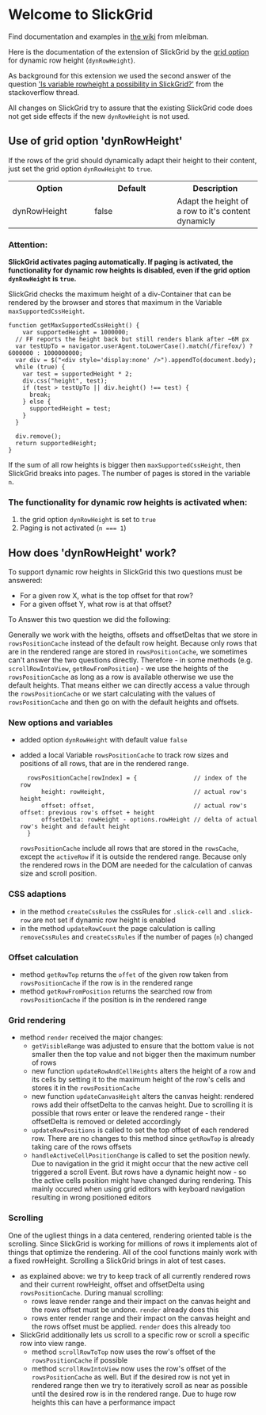 # Welcome to SlickGrid

Find documentation and examples in [the wiki](https://github.com/mleibman/SlickGrid/wiki) from mleibman.

Here is the documentation of the extension of SlickGrid by the [grid option](https://github.com/mleibman/SlickGrid/wiki/Grid-Options) for dynamic row height (`dynRowHeight`).

As background for this extension we used the second answer of the question ['Is variable rowheight a possibility in SlickGrid?'](http://stackoverflow.com/questions/2805094/is-variable-rowheight-a-possibility-in-slickgrid) from the stackoverflow thread. 

All changes on SlickGrid try to assure that the existing SlickGrid code does not get side effects if the new `dynRowHeight` is not used.


## Use of grid option 'dynRowHeight'

If the rows of the grid should dynamically adapt their height to their content, just set the grid option `dynRowHeight` to `true`. 

<table style="width:100%">
<tbody>
  <tr>
     <th>Option</th>
     <th>Default</th>
	 <th>Description</th>
  </tr>
  <tr>
     <td style ="width: 33%;">dynRowHeight</td>
     <td style ="width: 33%">false</td>
	 <td>Adapt the height of a row to it's content dynamicly</td>
  </tr>
 </tbody>
</table>

### Attention:

__SlickGrid activates paging automatically. If paging is activated, the functionality for dynamic row heights is disabled, even if the grid option `dynRowHeight` is `true`.__

SlickGrid checks the maximum height of a div-Container that can be rendered by the browser and stores that maximum in the Variable `maxSupportedCssHeight`.

    function getMaxSupportedCssHeight() {
	    var supportedHeight = 1000000;
      // FF reports the height back but still renders blank after ~6M px
      var testUpTo = navigator.userAgent.toLowerCase().match(/firefox/) ? 6000000 : 1000000000;
      var div = $("<div style='display:none' />").appendTo(document.body);
	  while (true) {
        var test = supportedHeight * 2;
        div.css("height", test);
        if (test > testUpTo || div.height() !== test) {
          break;
        } else {
          supportedHeight = test;
        }
      }

      div.remove();
      return supportedHeight;
    }

If the sum of all row heights is bigger then `maxSupportedCssHeight`, then SlickGrid breaks into pages. The number of pages is stored in the variable `n`.

### The functionality for dynamic row heights is activated when: 
1. the grid option `dynRowHeight` is set to `true`
2. Paging is not activated (`n === 1`)

## How does 'dynRowHeight' work?
To support dynamic row heights in SlickGrid this two questions must be answered:

- For a given row X, what is the top offset for that row?
- For a given offset Y, what row is at that offset?

To Answer this two question we did the following:

Generally we work with the heigths, offsets and offsetDeltas that we store in `rowsPositionCache` instead of the default row height. Because only rows that are in the rendered range are stored in `rowsPositionCache`, we sometimes can't answer the two questions directly. Therefore - in some methods (e.g. `scrollRowIntoView`, `getRowFromPosition`) -  we use the heights of the `rowsPositionCache` as long as a row is available otherwise we use the default heights. That means either we can directly access a value through the `rowsPositionCache` or we start calculating with the values of `rowsPositionCache` and then go on with the default heights and offsets.

### __New options and variables__

* added option `dynRowHeight` with default value `false`
* added a local Variable `rowsPositionCache` to track row sizes and positions of all rows, that are in the rendered range.

		rowsPositionCache[rowIndex] = {                // index of the row
			height: rowHeight,                         // actual row's height 
			offset: offset,                            // actual row's offset: previous row's offset + height
			offsetDelta: rowHeight - options.rowHeight // delta of actual row's height and default height 
		}
	
	`rowsPositionCache` include all rows that are stored in the `rowsCache`, except the `activeRow` if it is  outside the rendered range. Because only the rendered rows in the DOM are needed for the calculation of canvas size and scroll position.

### __CSS adaptions__
* in the method `createCssRules` the cssRules for `.slick-cell` and `.slick-row` are not set if dynamic row height is enabled
* in the method `updateRowCount` the page calculation is calling `removeCssRules` and `createCssRules` if the number of pages (`n`) changed

### __Offset calculation__

* method `getRowTop` returns the `offet` of the given row taken from `rowsPositionCache` if the row is in the rendered range
* method `getRowFromPosition` returns the searched row from `rowsPositionCache` if the position is in the rendered range

### __Grid rendering__
* method `render` received the major changes:
	* `getVisibleRange` was adjusted to ensure that the bottom value is not smaller then the top value and not bigger then the maximum number of rows
	* new function `updateRowAndCellHeights` alters the height of a row and its cells by setting it to the maximum height of the row's cells and stores it in the `rowsPositionCache` 
	* new function `updateCanvasHeight` alters the canvas height: rendered rows add their offsetDelta to the canvas height. Due to scrolling it is possible that rows enter or leave the rendered range - their offsetDelta is removed or deleted accordingly      
	* `updateRowPositions` is called to set the top offset of each rendered row. There are no changes to this method since `getRowTop` is already taking care of the rows offsets
	* `handleActiveCellPositionChange` is called to set the position newly. Due to navigation in the grid it might occur that the new active cell triggered a scroll Event. But rows have a dynamic height now - so the active cells position might have changed during rendering. This mainly occured when using grid editors with keyboard navigation resulting in wrong positioned editors
	
### __Scrolling__

One of the ugliest things in a data centered, rendering oriented table is the scrolling. Since SlickGrid is working for millions of rows it implements alot of things that optimize the rendering. All of the cool functions mainly work with a fixed rowHeight. Scrolling a SlickGrid brings in alot of test cases.  

* as explained above: we try to keep track of all currently rendered rows and their current rowHeight, offset and offsetDelta using `rowsPositionCache`. During manual scrolling: 
	* rows leave render range and their impact on the canvas height and the rows offset must be undone. `render` already does this
	* rows enter render range and their impact on the canvas height and the rows offset must be applied. `render` does this already too
* SlickGrid additionally lets us scroll to a specific row or scroll a specific row into view range.
	* method `scrollRowToTop` now uses the row's offset of the `rowsPositionCache` if possible
	* method `scrollRowIntoView` now uses the row's offset of the `rowsPositionCache` as well. But if the desired row is not yet in rendered range then we try to iteratively scroll as near as possible until the desired row is in the rendered range. Due to huge row heights this can have a performance impact